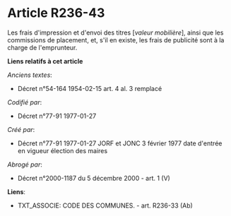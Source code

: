 # Article R236-43

Les frais d'impression et d'envoi des titres [*valeur mobilière*], ainsi que les commissions de placement, et, s'il en
existe, les frais de publicité sont à la charge de l'emprunteur.

**Liens relatifs à cet article**

_Anciens textes_:

  - Décret n°54-164 1954-02-15 art. 4 al. 3 remplacé

_Codifié par_:

  - Décret n°77-91 1977-01-27

_Créé par_:

  - Décret n°77-91 1977-01-27 JORF et JONC 3 février 1977 date d'entrée en vigueur élection des maires

_Abrogé par_:

  - Décret n°2000-1187 du 5 décembre 2000 - art. 1 (V)

**Liens**:

  - TXT_ASSOCIE: CODE DES COMMUNES. - art. R236-33 (Ab)
